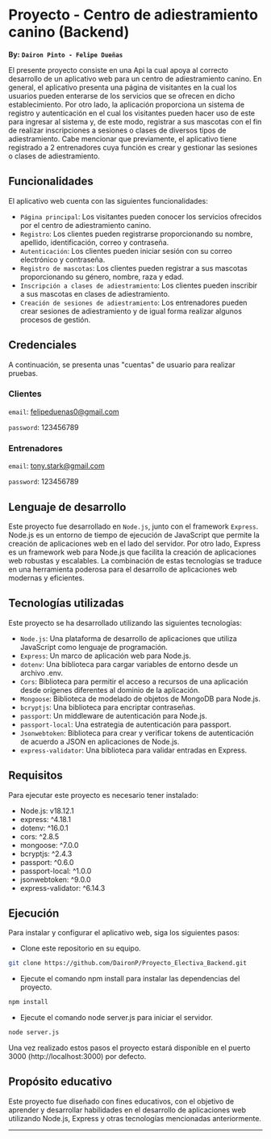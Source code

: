 # Proyecto - Centro de adiestramiento canino (Backend)

**By:** **`Dairon Pinto - Felipe Dueñas`**

El presente proyecto consiste en una Api la cual apoya al correcto desarrollo de un aplicativo web para un centro de
adiestramiento canino. En general, el aplicativo presenta una página de visitantes en la cual los usuarios pueden
enterarse de los servicios que se ofrecen en dicho establecimiento. Por otro lado, la aplicación proporciona un sistema
de registro y autenticación en el cual los visitantes pueden hacer uso de este para ingresar al sistema y, de este modo,
registrar a sus mascotas con el fin de realizar inscripciones a sesiones o clases de diversos tipos de adiestramiento.
Cabe mencionar que previamente, el aplicativo tiene registrado a 2 entrenadores cuya función es crear y gestionar las
sesiones o clases de adiestramiento.

## Funcionalidades

El aplicativo web cuenta con las siguientes funcionalidades:

- `Página principal`: Los visitantes pueden conocer los servicios ofrecidos por el centro de adiestramiento canino.
- `Registro`: Los clientes pueden registrarse proporcionando su nombre, apellido, identificación, correo y contraseña.
- `Autenticación`: Los clientes pueden iniciar sesión con su correo electrónico y contraseña.
- `Registro de mascotas`: Los clientes pueden registrar a sus mascotas proporcionando su género, nombre, raza y edad.
- `Inscripción a clases de adiestramiento`: Los clientes pueden inscribir a sus mascotas en clases de adiestramiento.
- `Creación de sesiones de adiestramiento`: Los entrenadores pueden crear sesiones de adiestramiento y de igual forma
  realizar algunos procesos de gestión.

## Credenciales

A continuación, se presenta unas "cuentas" de usuario para realizar pruebas.

### Clientes

`email`: felipeduenas0@gmail.com

`password`: 123456789

### Entrenadores

`email`: tony.stark@gmail.com

`password`: 123456789

## Lenguaje de desarrollo

Este proyecto fue desarrollado en `Node.js`, junto con el framework `Express`. Node.js es un entorno de tiempo de
ejecución de JavaScript que permite la creación de aplicaciones web en el lado del servidor. Por otro lado, Express es
un framework web para Node.js que facilita la creación de aplicaciones web robustas y escalables. La combinación de
estas tecnologías se traduce en una herramienta poderosa para el desarrollo de aplicaciones web modernas y eficientes.

## Tecnologías utilizadas

Este proyecto se ha desarrollado utilizando las siguientes tecnologías:

- `Node.js`: Una plataforma de desarrollo de aplicaciones que utiliza JavaScript como lenguaje de programación.
- `Express`: Un marco de aplicación web para Node.js.
- `dotenv`: Una biblioteca para cargar variables de entorno desde un archivo .env.
- `Cors`: Biblioteca para permitir el acceso a recursos de una aplicación desde orígenes diferentes al dominio de la
  aplicación.
- `Mongoose`: Biblioteca de modelado de objetos de MongoDB para Node.js.
- `bcryptjs`: Una biblioteca para encriptar contraseñas.
- `passport`: Un middleware de autenticación para Node.js.
- `passport-local`: Una estrategia de autenticación para passport.
- `Jsonwebtoken`: Biblioteca para crear y verificar tokens de autenticación de acuerdo a JSON en aplicaciones de
  Node.js.
- `express-validator`: Una biblioteca para validar entradas en Express.

## Requisitos

Para ejecutar este proyecto es necesario tener instalado:

- Node.js: v18.12.1
- express: ^4.18.1
- dotenv: ^16.0.1
- cors: ^2.8.5
- mongoose: ^7.0.0
- bcryptjs: ^2.4.3
- passport: ^0.6.0
- passport-local: ^1.0.0
- jsonwebtoken: ^9.0.0
- express-validator: ^6.14.3

## Ejecución

Para instalar y configurar el aplicativo web, siga los siguientes pasos:

- Clone este repositorio en su equipo.

```sh
git clone https://github.com/DaironP/Proyecto_Electiva_Backend.git
```

- Ejecute el comando npm install para instalar las dependencias del proyecto.

```sh
npm install
```

- Ejecute el comando node server.js para iniciar el servidor.

```sh
node server.js
```

Una vez realizado estos pasos el proyecto estará disponible en el puerto 3000 (http://localhost:3000) por defecto.

## Propósito educativo

Este proyecto fue diseñado con fines educativos, con el objetivo de aprender y desarrollar habilidades en el desarrollo
de aplicaciones web utilizando Node.js, Express y otras tecnologías mencionadas anteriormente.

---